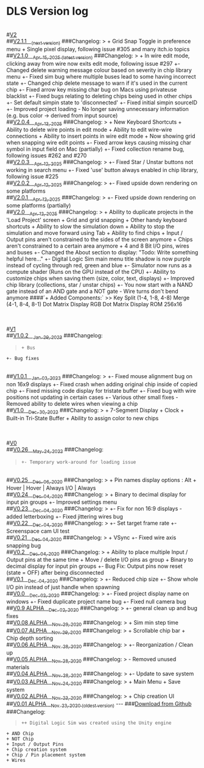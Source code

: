 # DLS Version log

<br>
#<a href="?post=V2_Getting-Started">V2</a>
<br>
##<a href="?post=V2_Getting-Started">V2.1.1 <sub>⠀(next version)</sub></a>
###Changelog:
>     + Grid Snap Toggle in preference menu
    + Single pixel display, following issue #305 and many itch.io topics


<br>
##<a href="?post=V2_Getting-Started">V2.1.0 <sub>⠀Apr. 15, 2025 (latest version)</sub></a>
###Changelog:
>     + In wire edit mode, clicking away from wire now exits edit mode, following issue #297
    +- Changed delete warning message colour based on severity in chip library menu
    +- Fixed sim bug where multiple buses lead to some having incorrect state
    +- Changed chip delete message to warn if it's used in the current chip
    +- Fixed arrow key missing char bug on Macs using privateuse blacklist
    +- Fixed bugs relating to deleting chips being used in other chips
    +- Set default simpin state to 'disconnected'
    +- Fixed initial simpin sourceID
    +- Improved project loading
    - No longer saving unnecessary information (e.g. bus color -> derived from input source)


<br>
##<a href="?post=V2_Getting-Started">V2.0.4 <sub>⠀Apr. 13, 2025</sub></a>
###Changelog:
>     + New Keyboard Shortcuts
    + Ability to delete wire points in edit mode
    + Ability to edit wire-wire connections
    + Ability to insert points in wire edit mode
    + Now showing grid when snapping wire edit points
    +- Fixed arrow keys causing missing char symbol in input field on Mac (partially)
    +- Fixed collection rename bug, following issues #262 and #270


<br>
##<a href="?post=V2_Getting-Started">V2.0.3 <sub>⠀Apr. 12, 2025</sub></a>
###Changelog:
>     +- Fixed Star / Unstar buttons not working in search menu
    +- Fixed 'use' button always enabled in chip library, following issue #225


<br>
##<a href="?post=V2_Getting-Started">V2.0.2 <sub>⠀Apr. 12, 2025</sub></a>
###Changelog:
>     +- Fixed upside down rendering on some platforms


<br>
##<a href="?post=V2_Getting-Started">V2.0.1 <sub>⠀Apr. 12, 2025</sub></a>
###Changelog:
>     +- Fixed upside down rendering on some platforms (partially)


<br>
##<a href="?post=V2_Getting-Started">V2.0 <sub>⠀Apr. 12, 2025</sub></a>
###Changelog:
>     + Ability to duplicate projects in the 'Load Project' screen
    + Grid and grid snapping
    + Other handy keyboard shortcuts
    + Ability to slow the simulation down
    + Ability to stop the simulation and move forward using Tab
    + Ability to find chips
    + Input / Output pins aren't constrained to the sides of the screen anymore
    + Chips aren't constrained to a certain area anymore
    + 4 and 8 Bit I/O pins, wires and buses
    +- Changed the About section to display: "Todo: Write something helpful here..."
    +- Digital Logic Sim main menu title shadow is now purple instead of cycling through red, green and blue
    +- Simulator now runs as a compute shader (Runs on the GPU instead of the CPU)
    +- Ability to customize chips when saving them (size, color, text, displays)
    +- Improved chip library (collections, star / unstar chips)
    +- You now start with a NAND gate instead of an AND gate and a NOT gate
    - Wire turns don't bend anymore
####`+ Added Components:`
>>     Key
    Split (1-4, 1-8, 4-8)
    Merge (4-1, 8-4, 8-1)
    Dot Matrix Display
    RGB Dot Matrix Display
    ROM 256x16


<br><br>
#<a href="?post=V1_Getting-Started">V1</a>
<br>
##<a href="?post=V1_Getting-Started">V1.0.2 <sub>⠀Jan. 29, 2023</sub></a>
###Changelog:
>     + Bus
    +- Bug fixes


<br>
##<a href="?post=V1_Getting-Started">V1.0.1 <sub>⠀Jan. 03, 2023</sub></a>
###Changelog:
>     +- Fixed mouse alignment bug on non 16x9 displays
    +- Fixed crash when adding original chip inside of copied chip
    +- Fixed missing code display for tristate buffer
    +- Fixed bug with wire positions not updating in certain cases
    +- Various other small fixes
    - Removed ability to delete wires when viewing a chip


<br>
##<a href="?post=V1_Getting-Started">V1.0 <sub>⠀Dec. 30, 2022</sub></a>
###Changelog:
>     + 7-Segment Display
    + Clock
    + Built-in Tri-State Buffer
    + Ability to assign color to new chips


<br><br>
#<a href="?post=V0_Getting-Started">V0</a>
<br>
##<a href="?post=V0_Getting-Started">V0.26 <sub>⠀May. 24, 2022</sub></a>
###Changelog:
>     +- Temporary work-around for loading issue


<br>
##<a href="?post=V0_Getting-Started">V0.25 <sub>⠀Dec. 06, 2020</sub></a>
###Changelog:
>     + Pin names display options : Alt + Hover | Hover | Always I/O | Always

<br>
##<a href="?post=V0_Getting-Started">V0.24 <sub>⠀Dec. 04, 2020</sub></a>
###Changelog:
>     + Binary to decimal display for input pin groups
    +- Improved settings menu


<br>
##<a href="?post=V0_Getting-Started">V0.23 <sub>⠀Dec. 04, 2020</sub></a>
###Changelog:
>     +- Fix for non 16:9 displays - added letterboxing
    +- Fixed jittering wires bug


<br>
##<a href="?post=V0_Getting-Started">V0.22 <sub>⠀Dec. 04, 2020</sub></a>
###Changelog:
>     +- Set target frame rate
    +- Screenspace cam UI test


<br>
##<a href="?post=V0_Getting-Started">V0.21 <sub>⠀Dec. 04, 2020</sub></a>
###Changelog:
>     + VSync
    +- Fixed wire axis snapping bug


<br>
##<a href="?post=V0_Getting-Started">V0.2 <sub>⠀Dec. 04, 2020</sub></a>
###Changelog:
>     + Ability to place multiple Input / Output pins at the same time
    + Move / delete I/O pins as group
    + Binary to decimal display for input pin groups
    +- Bug Fix: Output pins now reset (state = OFF) after being disconnected


<br>
##<a href="?post=V0_Getting-Started">V0.1 <sub>⠀Dec. 04, 2020</sub></a>
###Changelog:
>     +- Reduced chip size
    +- Show whole I/O pin instead of just handle when spawning


<br>
##<a href="?post=V0_Getting-Started">V0.0 <sub>⠀Dec. 02, 2020</sub></a>
###Changelog:
>     +- Fixed project display name on windows
    +- Fixed duplicate project name bug
    +- Fixed null camera bug


<br>
##<a href="?post=V0_Getting-Started">V0.9 ALPHA <sub>⠀Dec. 02, 2020</sub></a>
###Changelog:
>     +- general clean up and bug fixes


<br>
##<a href="?post=V0_Getting-Started">V0.08 ALPHA <sub>⠀Nov. 29, 2020</sub></a>
###Changelog:
>     + Sim min step time


<br>
##<a href="?post=V0_Getting-Started">V0.07 ALPHA <sub>⠀Nov. 29, 2020</sub></a>
###Changelog:
>     + Scrollable chip bar
    + Chip depth sorting


<br>
##<a href="?post=V0_Getting-Started">V0.06 ALPHA <sub>⠀Nov. 28, 2020</sub></a>
###Changelog:
>     +- Reorganization / Clean up


<br>
##<a href="?post=V0_Getting-Started">V0.05 ALPHA <sub>⠀Nov. 28, 2020</sub></a>
###Changelog:
>     - Removed unused materials


<br>
##<a href="?post=V0_Getting-Started">V0.04 ALPHA <sub>⠀Nov. 28, 2020</sub></a>
###Changelog:
>     +- Update to save system

<br>
##<a href="?post=V0_Getting-Started">V0.03 ALPHA <sub>⠀Nov. 24, 2020</sub></a>
###Changelog:
>     + Main Menu
    + Save system


<br>
##<a href="?post=V0_Getting-Started">V0.02 ALPHA <sub>⠀Nov. 23, 2020</sub></a>
###Changelog:
>     + Chip creation UI


<br>
##<a href="?post=V0_Getting-Started">V0.01 ALPHA <sub>⠀Nov. 23, 2020 (oldest version)</sub></a>
 ---
###<a href="https://github.com/SebLague/Digital-Logic-Sim/tree/42fc8b6cd5130f757c9a8d23f492da84790fd1f5">Download from Github</a>
###Changelog:

>     ++ Digital Logic Sim was created using the Unity engine
    + AND Chip
    + NOT Chip
    + Input / Output Pins
    + Chip creation system
    + Chip / Pin placement system
    + Wires

<br><br><br><br><br><br><br><br><br><br><br><br><br><br>